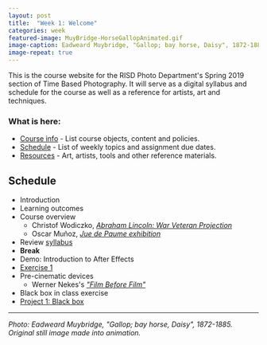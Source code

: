 ```yaml
---
layout: post
title:  "Week 1: Welcome"
categories: week
featured-image: MuyBridge-HorseGallopAnimated.gif
image-caption: Eadweard Muybridge, "Gallop; bay horse, Daisy", 1872-1885. Original still image made into animation.git
image-repeat: true
---
```

This is the course website for the RISD Photo Department's Spring 2019 section of Time Based Photography.  It will serve as a digital syllabus and schedule for the course as well as a reference for artists, art and techniques.

### What is here:
  * [Course info](course-info) - List course objects, content and policies.
  * [Schedule](schedule) - List of weekly topics and assignment due dates.
  * [Resources](resources) - Art, artists, tools and other reference materials.

## Schedule

* Introduction
* Learning outcomes
* Course overview
  * Christof Wodiczko, *[Abraham Lincoln: War Veteran Projection](https://vimeo.com/53446621)*
  * Oscar Muñoz, *[Jue de Paume exhibition](https://vimeo.com/98543782)*
* Review [syllabus](syllabus)
* **Break**
* Demo: Introduction to After Effects
* [Exercise 1](Assignments/Exercise-1.html)
* Pre-cinematic devices 
  * Werner Nekes's *["Film Before Film"](https://www.youtube.com/watch?v=fKTvEsvH59g)*
* Black box in class exercise
* [Project 1: Black box](Assignments/Project-1.html)

---
*Photo: Eadweard Muybridge, "Gallop; bay horse, Daisy", 1872-1885. Original still image made into animation.*